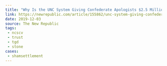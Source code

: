 ```yaml
---
title: "Why Is the UNC System Giving Confederate Apologists $2.5 Million?"
link: https://newrepublic.com/article/155862/unc-system-giving-confederate-apologists-25-million
date: 2019-12-03
source: The New Republic
tags:
 - ncscv
 - trust
 - tgd
 - stone
cases:
 - shamsettlement
---
```

